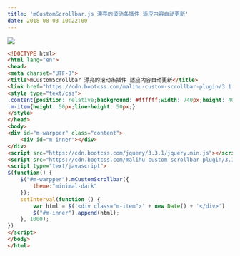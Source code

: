 ```yaml
---
title: 'mCustomScrollbar.js 漂亮的滚动条插件 适应内容自动更新'
date: 2018-08-03 10:22:00
---   
```

![](https://img-blog.csdn.net/20180803102153662?watermark/2/text/aHR0cHM6Ly9ibG9nLmNzZG4ubmV0L3h1dG9uZ2Jhbw/font/5a6L5L2T/fontsize/400/fill/I0JBQkFCMA/dissolve/70)

```html
<!DOCTYPE html>
<html lang="en">
<head>
<meta charset="UTF-8">
<title>mCustomScrollbar 漂亮的滚动条插件 适应内容自动更新</title>
<link href="https://cdn.bootcss.com/malihu-custom-scrollbar-plugin/3.1.5/jquery.mCustomScrollbar.css" rel="stylesheet">
<style type="text/css">
.content{position: relative;background: #ffffff;width: 740px;height: 400px;border: 1px solid #dddddd;overflow: auto;}
.m-item{height: 50px;line-height: 50px;}
</style>
</head>
<body>
<div id="m-warpper" class="content">
	<div id="m-inner"></div>
</div>
<script src="https://cdn.bootcss.com/jquery/3.3.1/jquery.min.js"></script>
<script src="https://cdn.bootcss.com/malihu-custom-scrollbar-plugin/3.1.5/jquery.mCustomScrollbar.js"></script>
<script type="text/javascript">
$(function() {
	$("#m-warpper").mCustomScrollbar({
		theme:"minimal-dark"
	});
	setInterval(function () {
		var html = $('<div class="m-item">' + new Date() + '</div>')
		$("#m-inner").append(html);
	}, 1000);
})
</script>
</body>
</html>
```